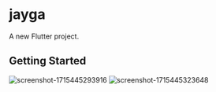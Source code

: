 # jayga

A new Flutter project.

## Getting Started

![screenshot-1715445293916](https://github.com/DefenShahria/HotelBooking/assets/101829607/8fd8c451-23b1-4657-a627-cc50de4dd212)
![screenshot-1715445323648](https://github.com/DefenShahria/HotelBooking/assets/101829607/be62d7b0-c5c6-4f34-ae73-366066fc6eb6)

